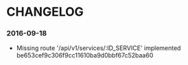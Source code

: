 # CHANGELOG

### 2016-09-18

- Missing route '/api/v1/services/:ID_SERVICE' implemented be653cef9c306f9cc11610ba9d0bbf67c52baa60
